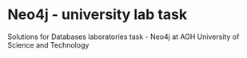 # Neo4j - university lab task 
Solutions for Databases laboratories task - Neo4j at AGH University of Science and Technology
